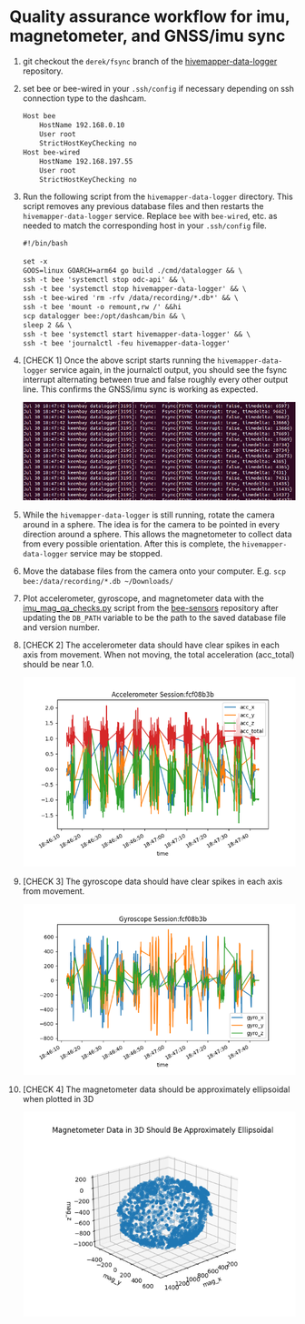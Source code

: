 # Quality assurance workflow for imu, magnetometer, and GNSS/imu sync


1. git checkout the `derek/fsync` branch of the [hivemapper-data-logger](https://github.com/Hivemapper/hivemapper-data-logger/tree/derek/fsync) repository. 

2. set bee or bee-wired in your `.ssh/config` if necessary depending on ssh connection type to the dashcam.

    ```
    Host bee
        HostName 192.168.0.10
        User root
        StrictHostKeyChecking no
    Host bee-wired
        HostName 192.168.197.55
        User root
        StrictHostKeyChecking no
    ```

3. Run the following script from the `hivemapper-data-logger` directory. This script removes any previous database files and then restarts the `hivemapper-data-logger` service. Replace `bee` with `bee-wired`, etc. as needed to match the corresponding host in your `.ssh/config` file.

    ```
    #!/bin/bash

    set -x
    GOOS=linux GOARCH=arm64 go build ./cmd/datalogger && \
    ssh -t bee 'systemctl stop odc-api' && \
    ssh -t bee 'systemctl stop hivemapper-data-logger' && \
    ssh -t bee-wired 'rm -rfv /data/recording/*.db*' && \
    ssh -t bee 'mount -o remount,rw /' &&hi
    scp datalogger bee:/opt/dashcam/bin && \
    sleep 2 && \
    ssh -t bee 'systemctl start hivemapper-data-logger' && \
    ssh -t bee 'journalctl -feu hivemapper-data-logger'
    ```

4. [CHECK 1] Once the above script starts running the `hivemapper-data-logger` service again, in the journalctl output, you should see the fsync interrupt alternating between true and false roughly every other output line. This confirms the GNSS/imu sync is working as expected.

    ![fsync-output](img/fsync.png)

5. While the `hivemapper-data-logger` is still running, rotate the camera around in a sphere. The idea is for the camera to be pointed in every direction around a sphere. This allows the magnetometer to collect data from every possible orientation. After this is complete, the `hivemapper-data-logger` service may be stopped.

6. Move the database files from the camera onto your computer. E.g. `scp bee:/data/recording/*.db ~/Downloads/`

7. Plot accelerometer, gyroscope, and magnetometer data with the [imu_mag_qa_checks.py](https://github.com/Hivemapper/bee-sensors/blob/main/qa/imu_mag_qa_checks.py) script from the [bee-sensors](https://github.com/Hivemapper/bee-sensors) repository after updating the `DB_PATH` variable to be the path to the saved database file and version number.

8. [CHECK 2] The accelerometer data should have clear spikes in each axis from movement. When not moving, the total acceleration (acc_total) should be near 1.0.

    ![accelerometer-data](img/accel.png)

9. [CHECK 3] The gyroscope data should have clear spikes in each axis from movement.

    ![gyroscope-data](img/gyro.png)

10. [CHECK 4] The magnetometer data should be approximately ellipsoidal when plotted in 3D

    ![magnetometer-data](img/mag.png)

